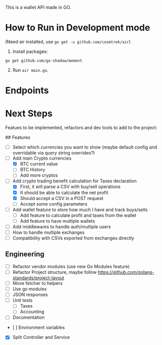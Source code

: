 This is a wallet API made in GO.

# How to Run in Development mode

(Need air installed, use `go get -u github.com/cosmtrek/air`)
1. Install packages:
````
go get github.com/go-shadow/moment
````
2. Run `air main.go`.

# Endpoints

# Next Steps

Featues to be implemented, refactors and dev tools to add to the project:

## Features
- [ ] Select which currencies you want to show (maybe  default config and overridable via query string overrides?)
- [ ] Add main Crypto currencies
	- [X] BTC current value
	- [ ] BTC History
	- [ ] Add more cryptos
- [ ] Add crypto trading benefit calculation for Taxes declaration
	- [X] First, it will parse a CSV with buy/sell operations
	- [X] It should be able to calculate the net profit
	- [X] Should accept a CSV in a POST request
	- [ ] Accept some config parameters 
- [ ] Add wallet feature to store how much I have and track buys/sells
	- [ ] Add feature to calculate profit and taxes from the wallet
	- [ ] Add feature to have multiple wallets
- [ ] Add middlewares to handle auth/multiple users
- [ ] How to handle multiple exchanges
- [ ] Compatibility with CSVs exported from exchanges directly

## Engineering
- [ ] Refactor vendor modules (use new Go Modules feature)
- [ ] Refactor Project structure, maybe follow https://github.com/golang-standards/project-layout
- [ ] Move fetcher to helpers
- [ ] Use go modules
- [ ] JSON responses
- [ ] Unit tests
	- [ ] Taxes
	- [ ] Accounting
- [ ] Documentation
- [ ] Environment variables
- [X] Split Controller and Service
